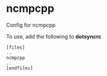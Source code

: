 ncmpcpp
====

Config for ncmpcpp

To use, add the following to **dotsyncrc**

    [files]
    ..
    ncmpcpp
    ..
    [endfiles]


